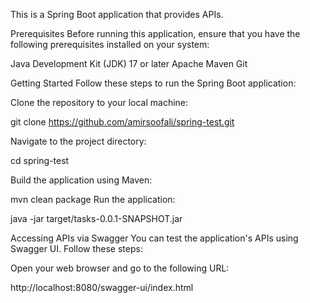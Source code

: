 This is a Spring Boot application that provides APIs.

Prerequisites
Before running this application, ensure that you have the following prerequisites installed on your system:

Java Development Kit (JDK) 17 or later
Apache Maven
Git

Getting Started
Follow these steps to run the Spring Boot application:

Clone the repository to your local machine:

git clone https://github.com/amirsoofali/spring-test.git

Navigate to the project directory:

cd spring-test

Build the application using Maven:

mvn clean package
Run the application:

java -jar target/tasks-0.0.1-SNAPSHOT.jar

Accessing APIs via Swagger
You can test the application's APIs using Swagger UI. Follow these steps:

Open your web browser and go to the following URL:

http://localhost:8080/swagger-ui/index.html

